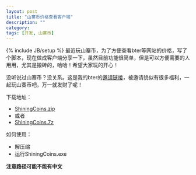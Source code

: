 ```yaml
---
layout: post
title: "山寨币价格查看客户端"
description: "" 
category: 
tags: [开发, 山寨币]
---
```

{% include JB/setup %}
最近玩山寨币，为了方便查看bter等网站的价格，写了个脚本，现在做成客户端分享一下，虽然目前功能很简单，但是可以方便需要的人用用，尤其是搬砖的，哈哈！希望大家玩的开心！

没听说过山寨币？没关系。这是我的bter的[邀请链接](https://bter.com/signup/80949)，被邀请貌似有很多福利，一起玩山寨币吧，万一就发财了呢！


下载地址：

* [ShiningCoins.zip](http://pan.baidu.com/s/1hqgcPdq)
* 或者
* [ShiningCoins.7z](http://pan.baidu.com/s/1jGI82eM)

如何使用：

* 解压缩
* 运行ShiningCoins.exe

__注意路径可能不能有中文__
